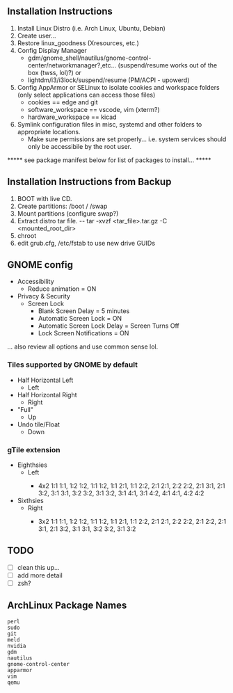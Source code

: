 ## Installation Instructions

1. Install Linux Distro (i.e. Arch Linux, Ubuntu, Debian)
1. Create user...
2. Restore linux_goodness (Xresources, etc.)
3. Config Display Manager
	- gdm/gnome_shell/nautilus/gnome-control-center/networkmanager?,etc... (suspend/resume works out of the box (twss, lol)?)
or 
	- lightdm/i3/i3lock/suspend/resume (PM/ACPI - upowerd)
4. Config AppArmor or SELinux to isolate cookies and workspace folders (only select applications can access those files)
	- cookies == edge and git
	- software_workspace == vscode, vim (xterm?)
	- hardware_workspace == kicad
5. Symlink configuration files in misc, systemd and other folders to appropriate locations.
	- Make sure permissions are set properly... i.e. system services should only be accessibile by the root user.

***** see package manifest below for list of packages to install... *****

## Installation Instructions from Backup 

1. BOOT with live CD.
2. Create partitions:
	/boot
	/
	/swap
3. Mount partitions (configure swap?)
4. Extract distro tar file.
    -- tar -xvzf <tar_file>.tar.gz -C <mounted_root_dir>
5. chroot
6. edit grub.cfg, /etc/fstab to use new drive GUIDs

## GNOME config

- Accessibility
	- Reduce animation = ON
- Privacy & Security
	- Screen Lock
		- Blank Screen Delay = 5 minutes
		- Automatic Screen Lock = ON
		- Automatic Screen Lock Delay = Screen Turns Off 
		- Lock Screen Notifications = ON

... also review all options and use common sense lol.

### Tiles supported by GNOME by default

- Half Horizontal Left
	- <Super>Left
- Half Horizontal Right
	- <Super>Right
- "Full"
	- <Super>Up
- Undo tile/Float
	- <Super>Down

### gTile extension

- Eighthsies
	- <Control><Super>Left
		- 4x2 1:1 1:1, 1:2 1:2, 1:1 1:2, 1:1 2:1, 1:1 2:2, 2:1 2:1, 2:2 2:2, 2:1 3:1, 2:1 3:2, 3:1 3:1, 3:2 3:2, 3:1 3:2, 3:1 4:1, 3:1 4:2, 4:1 4:1, 4:2 4:2
- Sixthsies
	- <Control><Super>Right
		- 3x2 1:1 1:1, 1:2 1:2, 1:1 1:2, 1:1 2:1, 1:1 2:2, 2:1 2:1, 2:2 2:2, 2:1 2:2, 2:1 3:1, 2:1 3:2, 3:1 3:1, 3:2 3:2, 3:1 3:2

## TODO

- [ ] clean this up...
- [ ] add more detail
- [ ] zsh?

## ArchLinux Package Names
```
perl
sudo
git
meld
nvidia
gdm
nautilus
gnome-control-center
apparmor
vim
qemu
```
